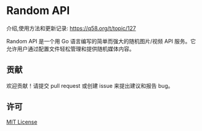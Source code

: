 # Random API

介绍,使用方法和更新记录: https://q58.org/t/topic/127

Random API 是一个用 Go 语言编写的简单而强大的随机图片/视频 API 服务。它允许用户通过配置文件轻松管理和提供随机媒体内容。


## 贡献

欢迎贡献！请提交 pull request 或创建 issue 来提出建议和报告 bug。

## 许可

[MIT License](LICENSE)
